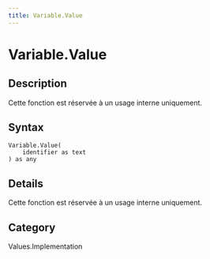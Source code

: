 ```yaml
---
title: Variable.Value
---
```


# Variable.Value


## Description

Cette fonction est réservée à un usage interne uniquement.


## Syntax

```powerquery
Variable.Value(
    identifier as text
) as any
```


## Details

Cette fonction est réservée à un usage interne uniquement.



## Category
Values.Implementation
